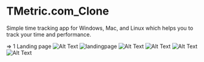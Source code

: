 # TMetric.com_Clone
Simple time tracking app for Windows, Mac, and Linux which helps you to track your time and performance.

=> 1 Landing page
![Alt Text](https://lh3.googleusercontent.com/drive-viewer/AFGJ81qSgecDYRl52ZnGpnXJgTcU534lWYLXY8J3sRL1NZH9DJioxQvlteyV9xG41p8nImgk7GDGQB0duHzMH5MWUS7A6GBZ=w1920-h892)
![landingpage](https://drive.google.com/file/d/1RqzetWMgq7kY3g-rbKBT5AugApJU2L5v/view?usp=share_link)
![Alt Text](https://drive.google.com/file/d/1m1q33W-7t_DxapfvZKfcDg22U_UGqTry/view?usp=share_link)
![Alt Text](https://drive.google.com/file/d/1G4zss6r05dFgEYR7_6oq05caUogPzvqj/view?usp=share_link)
![Alt Text](https://drive.google.com/file/d/1VSQ5O5JAcbimk5oznHUnpshW3Oc2qMNl/view?usp=share_link)
![Alt Text](https://drive.google.com/file/d/1hFjpwwEvMsJjfvPV22S3Vx6h3e21yVwL/view?usp=share_link)


